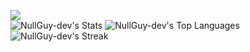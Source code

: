 <img 
src="https://camo.githubusercontent.com/b307fe528c9a608f02b64cde86ec98faddbd911570434ee4e23209a7f3be291a/68747470733a2f2f63617073756c652d72656e6465722e76657263656c2e6170702f6170693f747970653d776176696e6726636f6c6f723d6772616469656e7426746578743d48656c6c6f21253230f09f918b266865696768743d3130302673656374696f6e3d686561646572">
<br>
![NullGuy-dev's Stats](https://github-readme-stats.vercel.app/api?username=NullGuy-dev&theme=tokyonight&show_icons=true&hide_border=false&count_private=true)
![NullGuy-dev's Top Languages](https://github-readme-stats.vercel.app/api/top-langs/?username=NullGuy-dev&theme=tokyonight&show_icons=true&hide_border=false&layout=compact)
<br>
![NullGuy-dev's Streak](https://github-readme-streak-stats.herokuapp.com/?user=NullGuy-dev&theme=tokyonight&hide_border=false)
